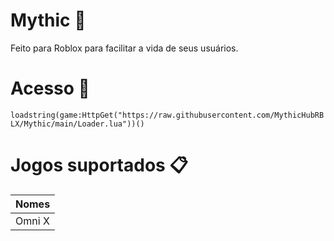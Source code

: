 # Mythic 💎

Feito para Roblox para facilitar a vida de seus usuários.

# Acesso 🔗

```loadstring(game:HttpGet("https://raw.githubusercontent.com/MythicHubRBLX/Mythic/main/Loader.lua"))()```

# Jogos suportados 📋

Nomes         |
------------- |
Omni X        |

